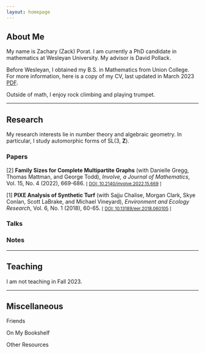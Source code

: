 ```yaml
---
layout: homepage
---
```


## <a name="about"></a> About Me

My name is Zachary (Zack) Porat.  I am currently a PhD candidate in mathematics at Wesleyan University.  My advisor is David Pollack.

Before Wesleyan, I obtained my B.S. in Mathematics from Union College.  For more information, here is a copy of my CV, last updated in March 2023 [PDF](site.cv_link).

Outside of math, I enjoy rock climbing and playing trumpet. 

---

## Research 

My research interests lie in number theory and algebraic geometry. In particular, I study automorphic forms of SL(3, **Z**).

### Papers

[2] **Family Sizes for Complete Multipartite Graphs** (with Danielle Gregg, Thomas Mattman, and George Todd), *Involve, a Journal of Mathematics*, Vol. 15, No. 4 (2022), 669-686. <small> [ [DOI: 10.2140/involve.2022.15.669](https://msp.org/involve/2022/15-4/p07.xhtml) ] </small> 

[1] **PIXE Analysis of Synthetic Turf** (with Sajju Chalise, Morgan Clark, Skye Conlan, Scott LaBrake, and Michael Vineyard), *Environment and Ecology Research*, Vol. 6, No. 1 (2018), 60-65. <small> [ [DOI: 10.13189/eer.2018.060105](https://www.hrpub.org/journals/article_info.php?aid=6770) ] </small>

### Talks

### Notes

---

## Teaching

I am not teaching in Fall 2023.

---

## <a name="misc"></a> Miscellaneous

Friends

On My Bookshelf

Other Resources

